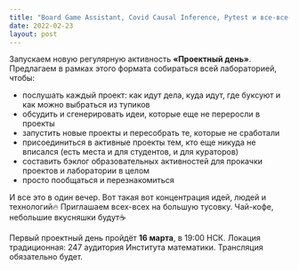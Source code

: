 ```yaml
---
title: "Board Game Assistant, Covid Causal Inference, Pytest и все-все-все"
date: 2022-02-23
layout: post
---
```


Запускаем новую регулярную активность **«Проектный день»**. Предлагаем в рамках этого формата собираться всей лабораторией, чтобы:
 * послушать каждый проект: как идут дела, куда идут, где буксуют и как можно выбраться из тупиков
 * обсудить и сгенерировать идеи, которые еще не переросли в проекты
 * запустить новые проекты и пересобрать те, которые не сработали
 * присоединиться в активные проекты тем, кто еще никуда не вписался (есть места и для студентов, и для кураторов) 
 * составить бэклог образовательных активностей для прокачки проектов и лаборатории в целом
 * просто пообщаться и перезнакомиться

И все это в один вечер. Вот такая вот концентрация идей, людей и технологий🔥 Приглашаем всех-всех на большую тусовку. Чай-кофе, небольшие вкусняшки будут☕

Первый проектный день пройдёт **16 марта**, в 19:00 НСК.
Локация традиционная: 247 аудитория Института математики. Трансляция обязательно будет.
